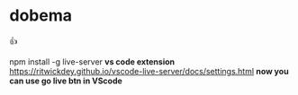 # dobema

:+1:

npm install -g live-server
**vs code extension** https://ritwickdey.github.io/vscode-live-server/docs/settings.html **now you can use go live btn in VScode**
